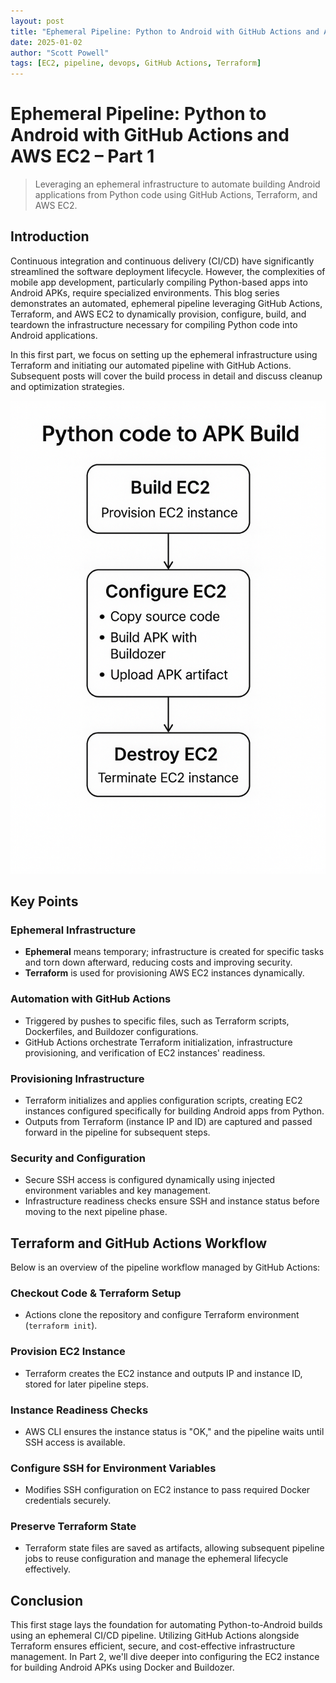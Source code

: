 ```yaml
---
layout: post
title: "Ephemeral Pipeline: Python to Android with GitHub Actions and AWS EC2 – Part 1"
date: 2025-01-02
author: "Scott Powell"
tags: [EC2, pipeline, devops, GitHub Actions, Terraform]
---
```


# Ephemeral Pipeline: Python to Android with GitHub Actions and AWS EC2 – Part 1

> Leveraging an ephemeral infrastructure to automate building Android applications from Python code using GitHub Actions, Terraform, and AWS EC2.

## Introduction

Continuous integration and continuous delivery (CI/CD) have significantly streamlined the software deployment lifecycle. However, the complexities of mobile app development, particularly compiling Python-based apps into Android APKs, require specialized environments. This blog series demonstrates an automated, ephemeral pipeline leveraging GitHub Actions, Terraform, and AWS EC2 to dynamically provision, configure, build, and teardown the infrastructure necessary for compiling Python code into Android applications.

In this first part, we focus on setting up the ephemeral infrastructure using Terraform and initiating our automated pipeline with GitHub Actions. Subsequent posts will cover the build process in detail and discuss cleanup and optimization strategies.

![pipeline overview](../pic/python_to_APK.png)

## Key Points

### Ephemeral Infrastructure
- **Ephemeral** means temporary; infrastructure is created for specific tasks and torn down afterward, reducing costs and improving security.
- **Terraform** is used for provisioning AWS EC2 instances dynamically.

### Automation with GitHub Actions
- Triggered by pushes to specific files, such as Terraform scripts, Dockerfiles, and Buildozer configurations.
- GitHub Actions orchestrate Terraform initialization, infrastructure provisioning, and verification of EC2 instances' readiness.

### Provisioning Infrastructure
- Terraform initializes and applies configuration scripts, creating EC2 instances configured specifically for building Android apps from Python.
- Outputs from Terraform (instance IP and ID) are captured and passed forward in the pipeline for subsequent steps.

### Security and Configuration
- Secure SSH access is configured dynamically using injected environment variables and key management.
- Infrastructure readiness checks ensure SSH and instance status before moving to the next pipeline phase.

## Terraform and GitHub Actions Workflow

Below is an overview of the pipeline workflow managed by GitHub Actions:

### Checkout Code & Terraform Setup
- Actions clone the repository and configure Terraform environment (`terraform init`).

### Provision EC2 Instance
- Terraform creates the EC2 instance and outputs IP and instance ID, stored for later pipeline steps.

### Instance Readiness Checks
- AWS CLI ensures the instance status is "OK," and the pipeline waits until SSH access is available.

### Configure SSH for Environment Variables
- Modifies SSH configuration on EC2 instance to pass required Docker credentials securely.

### Preserve Terraform State
- Terraform state files are saved as artifacts, allowing subsequent pipeline jobs to reuse configuration and manage the ephemeral lifecycle effectively.

## Conclusion

This first stage lays the foundation for automating Python-to-Android builds using an ephemeral CI/CD pipeline. Utilizing GitHub Actions alongside Terraform ensures efficient, secure, and cost-effective infrastructure management. In Part 2, we'll dive deeper into configuring the EC2 instance for building Android APKs using Docker and Buildozer.